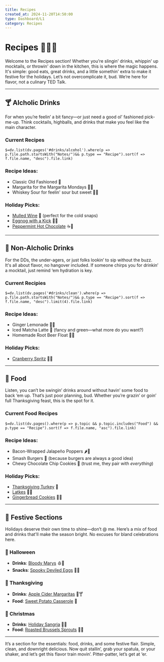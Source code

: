 ```yaml
---
title: Recipes
created_at: 2024-11-20T14:50:00
type: Dashboard/L1
category: Recipes
---
```


# Recipes 🎉🍹🍔

Welcome to the Recipes section! Whether you're slingin' drinks, whippin' up mocktails, or throwin' down in the kitchen, this is where the magic happens. It's simple: good eats, great drinks, and a little somethin' extra to make it festive for the holidays. Let’s not overcomplicate it, bud. We’re here for flavor, not a culinary TED Talk.

---

## 🍸 Alcholic Drinks  
For when you’re feelin’ a bit fancy—or just need a good ol’ fashioned pick-me-up. Think cocktails, highballs, and drinks that make you feel like the main character.

### Current Recipes
`$=dv.list(dv.pages('#drinks/alcohol').where(p => p.file.path.startsWith("Notes/")&& p.type == "Recipe").sort(f => f.file.name, "desc").file.link)`
### **Recipe Ideas**:
- Classic Old Fashioned 🥃     
 - Margarita for the Margarita Mondays 🌵🍋  
 - Whiskey Sour for feelin' sour but sweet 🤷‍♂️
 ### **Holiday Picks**:  
- [Mulled Wine](https://www.foodnetwork.com/recipes/mulled-wine-recipe-1947756) 🍷 (perfect for the cold snaps)  
- [Eggnog with a Kick](https://www.allrecipes.com/recipe/20410/traditional-eggnog/) 🥚🎄  
- [Peppermint Hot Chocolate](https://www.delish.com/cooking/recipe-ideas/a29816922/peppermint-hot-chocolate-recipe/) ☕🍬  

---

## 🧃 Non-Alcholic Drinks  
For the DDs, the under-agers, or just folks lookin’ to sip without the buzz. It's all about flavor, no hangover included. If someone chirps you for drinkin’ a mocktail, just remind ‘em hydration is key.

### Current Recipies
`$=dv.list(dv.pages('#drinks/clean').where(p => p.file.path.startsWith("Notes/")&& p.type == "Recipe").sort(f => f.file.name, "desc").limit(4).file.link)`
### **Recipe Ideas**:
  - Ginger Lemonade 🍋🍯  
  - Iced Matcha Latte 🍵 (fancy and green—what more do you want?)  
  - Homemade Root Beer Float 🍨🧋  
### **Holiday Picks**:  
  - [Cranberry Spritz](https://www.acouplecooks.com/cranberry-mocktail/) 🍹✨  

---

## 🍔 Food  
Listen, you can’t be swingin’ drinks around without havin’ some food to back ‘em up. That’s just poor planning, bud. Whether you’re grazin’ or goin’ full Thanksgiving feast, this is the spot for it.
### Current Food Recipes
`$=dv.list(dv.pages().where(p => p.topic && p.topic.includes("Food") && p.type == "Recipe").sort(f => f.file.name, "asc").file.link)`
### **Recipe Ideas**:
  - Bacon-Wrapped Jalapeño Poppers 🌶️🥓  
  - Smash Burgers 🍔 (because burgers are always a good idea)  
  - Chewy Chocolate Chip Cookies 🍪 (trust me, they pair with *everything*)  
### **Holiday Picks**:  
  - [Thanksgiving Turkey](https://www.foodnetwork.com/recipes/alton-brown/good-eats-roast-turkey-recipe-1952541) 🦃  
  - [Latkes](https://toriavey.com/toris-kitchen/hanukkah-latkes/) 🥔✨  
  - [Gingerbread Cookies](https://sallysbakingaddiction.com/best-gingerbread-cookies/) 🎄🎁  

---

## 🎁 Festive Sections  
Holidays deserve their own time to shine—don’t @ me. Here’s a mix of food and drinks that'll make the season bright. No excuses for bland celebrations here.

### 🎃 Halloween
- **Drinks**: [Bloody Marys](https://www.delish.com/cooking/recipe-ideas/a32805388/bloody-mary-recipe/) 🩸🍹  
- **Snacks**: [Spooky Deviled Eggs](https://www.foodnetwork.com/recipes/spooky-deviled-eggs-recipe-1951235) 🥚👻  

### 🦃 Thanksgiving
- **Drinks**: [Apple Cider Margaritas](https://www.delish.com/cooking/recipe-ideas/a28228566/apple-cider-margaritas-recipe/) 🍎🍸  
- **Food**: [Sweet Potato Casserole](https://www.foodnetwork.com/recipes/sweet-potato-casserole-recipe-2013005) 🍠  

### 🎄 Christmas
- **Drinks**: [Holiday Sangria](https://www.acouplecooks.com/holiday-sangria/) 🍷✨  
- **Food**: [Roasted Brussels Sprouts](https://www.delish.com/cooking/recipe-ideas/a24570072/oven-roasted-brussels-sprouts-recipe/) 🥦🎁  

---

It’s a section for the essentials: food, drinks, and some festive flair. Simple, clean, and downright delicious. Now quit stallin’, grab your spatula, or your shaker, and let’s get this flavor train movin’. Pitter-patter, let’s get at ‘er. 
